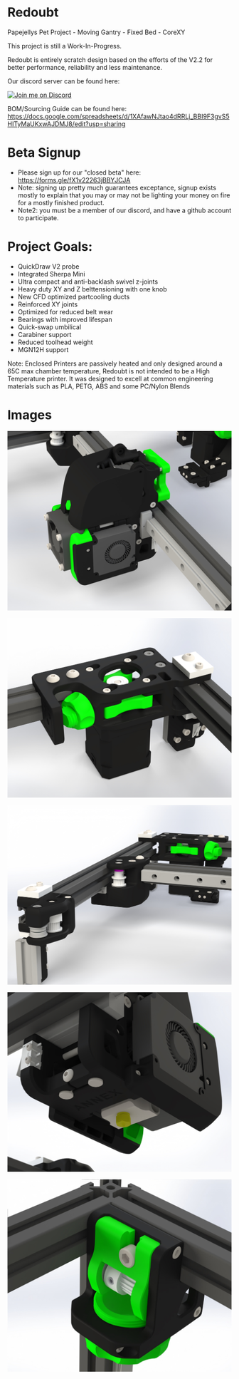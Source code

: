 # Redoubt
Papejellys Pet Project - Moving Gantry - Fixed Bed - CoreXY

This project is still a Work-In-Progress.

Redoubt is entirely scratch design based on the efforts of the V2.2 for better performance, reliability and less maintenance. 


Our discord server can be found here: 

[![Join me on Discord](https://discord.com/api/guilds/641407187004030997/widget.png?style=banner2)](https://discord.gg/MzTR3zE)


BOM/Sourcing Guide can be found here: https://docs.google.com/spreadsheets/d/1XAfawNJtao4dRRLj_BBI9F3gvS5HITyMaUKxwAJDMJ8/edit?usp=sharing

# Beta Signup

 - Please sign up for our "closed beta" here: https://forms.gle/fX1v22263jBBYJCJA
 - Note: signing up pretty much guarantees exceptance, signup exists mostly to explain that you may or may not be lighting your money on fire for a mostly finished product.
 - Note2: you must be a member of our discord, and have a github account to participate.


# Project Goals:
- QuickDraw V2 probe
- Integrated Sherpa Mini
- Ultra compact and anti-backlash swivel z-joints
- Heavy duty XY and Z belttensioning with one knob
- New CFD optimized partcooling ducts
- Reinforced XY joints
- Optimized for reduced belt wear
- Bearings with improved lifespan
- Quick-swap umbilical
- Carabiner support
- Reduced toolhead weight
- MGN12H support




Note: Enclosed Printers are passively heated and only designed around a 65C max chamber temperature, Redoubt is not intended to be a High Temperature printer. It was designed to excell at common engineering materials such as PLA, PETG, ABS and some PC/Nylon Blends

# Images
 ![Image of Redoubt](Images/Toolhead.jpg?raw=true)
  
 ![Image of Redoubt](Images/B_drive.jpg?raw=true) 

 ![Image of Redoubt](Images/XY_belt.jpg?raw=true)

 ![Image of Redoubt](Images/Quickdraw.jpg?raw=true) 
 
 ![Image of Redoubt](Images/Z_idler.jpg?raw=true) 


